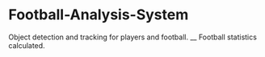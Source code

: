 # Football-Analysis-System

Object detection and tracking for players and football. __
Football statistics calculated. 
